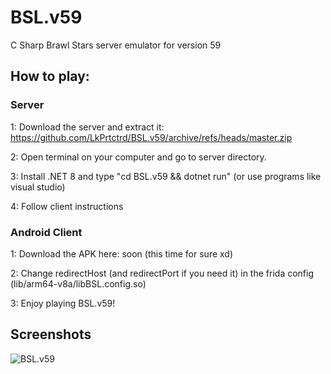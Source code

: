 # BSL.v59
C Sharp Brawl Stars server emulator for version 59

## How to play: ##

### Server ###
1: Download the server and extract it: https://github.com/LkPrtctrd/BSL.v59/archive/refs/heads/master.zip

2: Open terminal on your computer and go to server directory.

3: Install .NET 8 and type "cd BSL.v59 && dotnet run" (or use programs like visual studio)

4: Follow client instructions

### Android Client ###
1: Download the APK here: soon (this time for sure xd)

2: Change redirectHost (and redirectPort if you need it) in the frida config (lib/arm64-v8a/libBSL.config.so)

3: Enjoy playing BSL.v59!

## Screenshots ##
![BSL.v59](https://raw.githubusercontent.com/LkPrtctrd/BSL-V59/main/Screenshots/menu.png)
